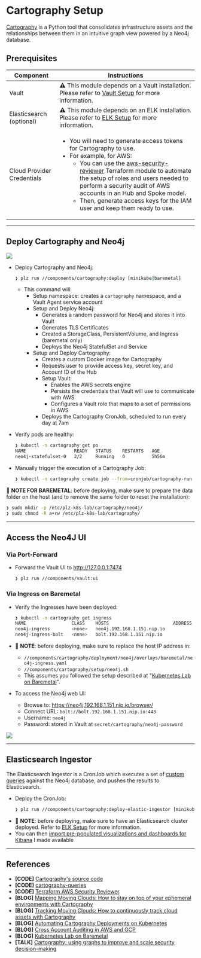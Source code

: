# Cartography Setup

[Cartography](https://github.com/lyft/cartography) is a Python tool that consolidates infrastructure assets and the relationships between them in an intuitive graph view powered by a Neo4j database.

## Prerequisites

| Component                  | Instructions                                                                                                                                                                                                                                                                                                                                                                                                                                                                                                                                                                                                           |
| -------------------------- | ---------------------------------------------------------------------------------------------------------------------------------------------------------------------------------------------------------------------------------------------------------------------------------------------------------------------------------------------------------------------------------------------------------------------------------------------------------------------------------------------------------------------------------------------------------------------------------------------------------------------- |
| Vault                      | ⚠️ This module depends on a Vault installation. Please refer to [Vault Setup](../vault/) for more information.                                                                                                                                                                                                                                                                                                                                                                                                                                                                                                          |
| Elasticsearch (optional)   | ⚠️ This module depends on an ELK installation. Please refer to [ELK Setup](../elk/) for more information.                                                                                                                                                                                                                                                                                                                                                                                                                                                                                                               |
| Cloud Provider Credentials | <ul><li>You will need to generate access tokens for Cartography to use.</li><li>For example, for AWS:<ul><li>You can use the [aws-security-reviewer](https://github.com/marco-lancini/utils/tree/main/terraform/aws-security-reviewer) Terraform module to automate the setup of roles and users needed to perform a security audit of AWS accounts in an Hub and Spoke model.</li><li>Then, generate access keys for the IAM user and keep them ready to use.</li></ul></li></ul> |


---


## Deploy Cartography and Neo4j

![](../../.github/components/cartography_setup.png)

* Deploy Cartography and Neo4j:
  ```bash
  ❯ plz run //components/cartography:deploy [minikube|baremetal]
  ```
  * This command will:
    * Setup namespace: creates a `cartography` namespace, and a Vault Agent service account
    * Setup and Deploy Neo4j:
      * Generates a random password for Neo4j and stores it into Vault
      * Generates TLS Certificates
      * Created a StorageClass, PersistentVolume, and Ingress (baremetal only)
      * Deploys the Neo4j StatefulSet and Service
    * Setup and Deploy Cartography:
      * Creates a custom Docker image for Cartography
      * Requests user to provide access key, secret key, and Account ID of the Hub
      * Setup Vault:
        * Enables the AWS secrets engine
        * Persists the credentials that Vault will use to communicate with AWS
        * Configures a Vault role that maps to a set of permissions in AWS
      * Deploys the Cartography CronJob, scheduled to run every day at 7am

* Verify pods are healthy:
  ```bash
  ❯ kubectl -n cartography get po
  NAME                  READY   STATUS    RESTARTS   AGE
  neo4j-statefulset-0   2/2     Running   0          5h56m
  ```

* Manually trigger the execution of a Cartography Job:
  ```bash
  ❯ kubectl -n cartography create job --from=cronjob/cartography-run cartography-run
  ```

📝 **NOTE FOR BAREMETAL**: before deploying, make sure to prepare
the data folder on the host (and to remove the same folder to reset the installation):
```bash
❯ sudo mkdir -p /etc/plz-k8s-lab/cartography/neo4j/
❯ sudo chmod -R a+rw /etc/plz-k8s-lab/cartography/
```


---


## Access the Neo4J  UI

### Via Port-Forward
* Forward the Vault UI to http://127.0.0.1:7474
  ```bash
  ❯ plz run //components/vault:ui
  ```

### Via Ingress on Baremetal
* Verify the Ingresses have been deployed:
  ```bash
  ❯ kubectl -n cartography get ingress
  NAME                 CLASS    HOSTS                        ADDRESS   PORTS     AGE
  neo4j-ingress        <none>   neo4j.192.168.1.151.nip.io             80, 443   6h7m
  neo4j-ingress-bolt   <none>   bolt.192.168.1.151.nip.io              80, 443   6h7m
  ```

* 📝 **NOTE**: before deploying, make sure to replace the host IP address in:
  * `//components/cartography/deployment/neo4j/overlays/baremetal/neo4j-ingress.yaml`
  * `//components/cartography/setup/neo4j.sh`
  * This assumes you followed the setup described at "[Kubernetes Lab on Baremetal](https://www.marcolancini.it/2021/blog-kubernetes-lab-baremetal/)".
* To access the Neo4j web UI:
  * Browse to: https://neo4j.192.168.1.151.nip.io/browser/
  * Connect URL: `bolt://bolt.192.168.1.151.nip.io:443`
  * Username: `neo4j`
  * Password: stored in Vault at `secret/cartography/neo4j-password`

![](../../.github/components/neo4j_ui.png)


---


## Elasticsearch Ingestor

The Elasticsearch Ingestor is a CronJob which executes
a set of [custom queries](https://github.com/marco-lancini/cartography-queries/tree/main/queries)
against the Neo4j database, and pushes the results to Elasticsearch.

* Deploy the CronJob:
  ```bash
  ❯ plz run //components/cartography:deploy-elastic-ingestor [minikube|baremetal]
  ```
* 📝 **NOTE**: before deploying, make sure to have an Elasticsearch cluster deployed. Refer to [ELK Setup](../elk/) for more information.
* You can then [import pre-populated visualizations and dashboards for Kibana](https://github.com/marco-lancini/cartography-queries/tree/main/consumers/elasticsearch) I made available


---


## References
* **[CODE]** [Cartography's source code](https://github.com/lyft/cartography)
* **[CODE]** [cartography-queries](https://github.com/marco-lancini/cartography-queries)
* **[CODE]** [Terraform AWS Security Reviewer](https://github.com/marco-lancini/utils/tree/main/terraform/aws-security-reviewer)
* **[BLOG]** [Mapping Moving Clouds: How to stay on top of your ephemeral environments with Cartography](https://www.marcolancini.it/2020/blog-mapping-moving-clouds-with-cartography/)
* **[BLOG]** [Tracking Moving Clouds: How to continuously track cloud assets with Cartography](https://www.marcolancini.it/2020/blog-tracking-moving-clouds-with-cartography/)
* **[BLOG]** [Automating Cartography Deployments on Kubernetes](https://www.marcolancini.it/2021/blog-cartography-on-kubernetes/)
* **[BLOG]** [Cross Account Auditing in AWS and GCP](https://www.marcolancini.it/2019/blog-cross-account-auditing/)
* **[BLOG]** [Kubernetes Lab on Baremetal](https://www.marcolancini.it/2021/blog-kubernetes-lab-baremetal/)
* **[TALK]** [Cartography: using graphs to improve and scale security decision-making](https://speakerdeck.com/marcolancini/cartography-using-graphs-to-improve-and-scale-security-decision-making)
